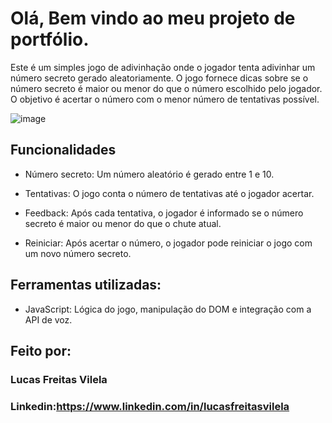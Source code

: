 # Olá, Bem vindo ao meu projeto de portfólio.

Este é um simples jogo de adivinhação onde o jogador tenta adivinhar um número secreto gerado aleatoriamente. 
O jogo fornece dicas sobre se o número secreto é maior ou menor do que o número escolhido pelo jogador. 
O objetivo é acertar o número com o menor número de tentativas possível.

![image](https://github.com/user-attachments/assets/bc837e84-f472-4cb6-88f5-7ce8566b4189)


## Funcionalidades

* Número secreto: Um número aleatório é gerado entre 1 e 10.

* Tentativas: O jogo conta o número de tentativas até o jogador acertar.

* Feedback: Após cada tentativa, o jogador é informado se o número secreto é maior ou menor do que o chute atual.

* Reiniciar: Após acertar o número, o jogador pode reiniciar o jogo com um novo número secreto.

## Ferramentas utilizadas:

* JavaScript: Lógica do jogo, manipulação do DOM e integração com a API de voz.


## Feito por:

### Lucas Freitas Vilela

### Linkedin:https://www.linkedin.com/in/lucasfreitasvilela
